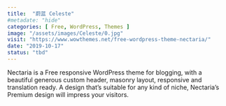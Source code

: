 ```yaml
---
title:  "蔚蓝 Celeste"
#metadate: "hide"
categories: [ Free, WordPress, Themes ]
image: "/assets/images/Celeste/0.jpg"
visit: "https://www.wowthemes.net/free-wordpress-theme-nectaria/"
date: "2019-10-17"
status: "tbd"
---
```

Nectaria is a Free responsive WordPress theme for blogging, with a beautiful generous custom header, masonry layout, responsive and translation ready. A design that’s suitable for any kind of niche, Nectaria’s Premium design will impress your visitors.
